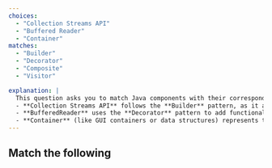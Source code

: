 ```yaml
---
choices:
  - "Collection Streams API"
  - "Buffered Reader"
  - "Container"
matches:
  - "Builder"
  - "Decorator"
  - "Composite"
  - "Visitor"

explanation: |
  This question asks you to match Java components with their corresponding design patterns:
  - **Collection Streams API** follows the **Builder** pattern, as it allows building complex operations using a fluent interface.
  - **BufferedReader** uses the **Decorator** pattern to add functionality (like buffering) to readers without modifying their structure.
  - **Container** (like GUI containers or data structures) represents the **Composite** pattern, as it can hold multiple components and treats individual objects and compositions uniformly.
---
```


## Match the following
